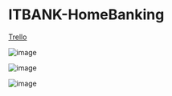# ITBANK-HomeBanking

[Trello](https://trello.com/b/brIXv8tg/itbank-greencode)

![image](https://user-images.githubusercontent.com/28811837/169725269-8946b50c-3f9b-40e4-baeb-a512b598a7cf.png)

![image](https://user-images.githubusercontent.com/28811837/169725285-ccb33750-705b-45c2-89ea-b1a1d65e0f22.png)

![image](https://user-images.githubusercontent.com/28811837/169725302-7bb59f8d-0f3d-47c4-a770-14bd3b7e48ad.png)
